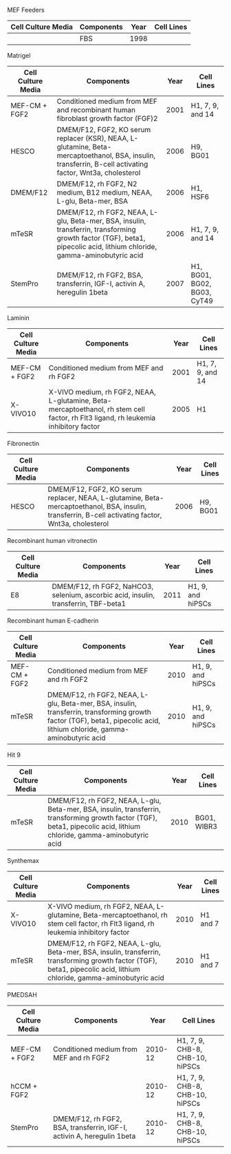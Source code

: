 MEF Feeders

|  Cell Culture Media |  Components |  Year | Cell Lines  |
|---|---|---|---|
|  | FBS | 1998 |  |

Matrigel

|  Cell Culture Media |  Components |  Year | Cell Lines  |
|---|---|---|---|
| MEF-CM + FGF2 | Conditioned medium from MEF and recombinant human fibroblast growth factor (FGF)2 | 2001 | H1, 7, 9, and 14 |
| HESCO | DMEM/F12, FGF2, KO serum replacer (KSR), NEAA, L-glutamine, Beta-mercaptoethanol, BSA, insulin, transferrin, B-cell activating factor, Wnt3a, cholesterol | 2006 | H9, BG01  |
| DMEM/F12 | DMEM/F12, rh FGF2, N2 medium, B12 medium, NEAA, L-glu, Beta-mer, BSA  | 2006 | H1, HSF6 |
| mTeSR | DMEM/F12, rh FGF2, NEAA, L-glu, Beta-mer, BSA, insulin, transferrin, transforming growth factor (TGF), beta1, pipecolic acid, lithium chloride, gamma-aminobutyric acid | 2006 | H1, 7, 9, and 14 |
| StemPro | DMEM/F12, rh FGF2, BSA, transferrin, IGF-I, activin A, heregulin 1beta | 2007 | H1, BG01, BG02, BG03, CyT49 |

Laminin

|  Cell Culture Media |  Components |  Year | Cell Lines  |
|---|---|---|---|
| MEF-CM + FGF2 | Conditioned medium from MEF and rh FGF2 | 2001 | H1, 7, 9, and 14 |
| X-VIVO10 | X-VIVO medium, rh FGF2, NEAA, L-glutamine, Beta-mercaptoethanol, rh stem cell factor, rh Flt3 ligand, rh leukemia inhibitory factor | 2005 | H1 |

Fibronectin

|  Cell Culture Media |  Components |  Year | Cell Lines  |
|---|---|---|---|
| HESCO | DMEM/F12, FGF2, KO serum replacer, NEAA, L-glutamine, Beta-mercaptoethanol, BSA, insulin, transferrin, B-cell activating factor, Wnt3a, cholesterol | 2006 | H9, BG01  |

Recombinant human vitronectin

|  Cell Culture Media |  Components |  Year | Cell Lines  |
|---|---|---|---|
| E8 | DMEM/F12, rh FGF2, NaHCO3, selenium, ascorbic acid, insulin, transferrin, TBF-beta1 | 2011 | H1, 9, and hiPSCs |

Recombinant human E-cadherin

|  Cell Culture Media |  Components |  Year | Cell Lines  |
|---|---|---|---|
| MEF-CM + FGF2 | Conditioned medium from MEF and rh FGF2 | 2010 | H1, 9, and hiPSCs |
| mTeSR | DMEM/F12, rh FGF2, NEAA, L-glu, Beta-mer, BSA, insulin, transferrin, transforming growth factor (TGF), beta1, pipecolic acid, lithium chloride, gamma-aminobutyric acid | 2010 | H1, 9, and hiPSCs |

Hit 9

|  Cell Culture Media |  Components |  Year | Cell Lines  |
|---|---|---|---|
| mTeSR | DMEM/F12, rh FGF2, NEAA, L-glu, Beta-mer, BSA, insulin, transferrin, transforming growth factor (TGF), beta1, pipecolic acid, lithium chloride, gamma-aminobutyric acid | 2010 | BG01, WIBR3 |

Synthemax

|  Cell Culture Media |  Components |  Year | Cell Lines  |
|---|---|---|---|
| X-VIVO10 | X-VIVO medium, rh FGF2, NEAA, L-glutamine, Beta-mercaptoethanol, rh stem cell factor, rh Flt3 ligand, rh leukemia inhibitory factor | 2010 | H1 and 7 |
| mTeSR | DMEM/F12, rh FGF2, NEAA, L-glu, Beta-mer, BSA, insulin, transferrin, transforming growth factor (TGF), beta1, pipecolic acid, lithium chloride, gamma-aminobutyric acid | 2010 | H1 and 7 |

PMEDSAH

|  Cell Culture Media |  Components |  Year | Cell Lines  |
|---|---|---|---|
| MEF-CM + FGF2 | Conditioned medium from MEF and rh FGF2 | 2010-12 | H1, 7, 9, CHB-8, CHB-10, hiPSCs |
| hCCM + FGF2 |  | 2010-12 | H1, 7, 9, CHB-8, CHB-10, hiPSCs |
| StemPro | DMEM/F12, rh FGF2, BSA, transferrin, IGF-I, activin A, heregulin 1beta | 2010-12 | H1, 7, 9, CHB-8, CHB-10, hiPSCs |

